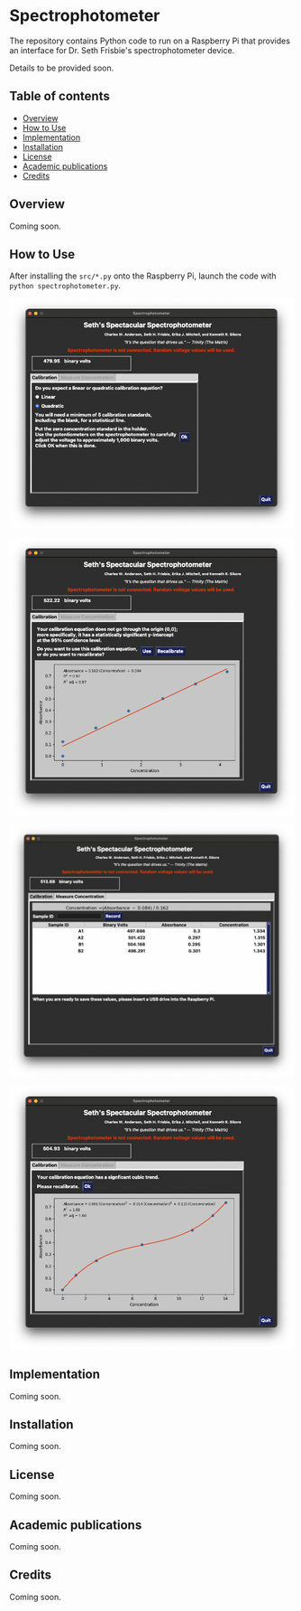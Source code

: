 # Spectrophotometer 

<!--
<div>
  <p align="center">
    <img src="pictures/logo.png" width="800"> 
  </p>
</div>
-->

The repository contains Python code to run on a Raspberry Pi that provides an
interface for Dr. Seth Frisbie's spectrophotometer device.

Details to be provided soon.

<!--
ThePhish is an automated phishing email analysis tool based on [TheHive](https://github.com/TheHive-Project/TheHive), [Cortex](https://github.com/TheHive-Project/Cortex/) and [MISP](https://github.com/MISP/MISP). It is a web application written in Python 3 and based on Flask that automates the entire analysis process starting from the extraction of the observables from the header and the body of an email to the elaboration of a verdict which is final in most cases. In addition, it allows the analyst to intervene in the analysis process and obtain further details on the email being analyzed if necessary. In order to interact with TheHive and Cortex, it uses [TheHive4py](https://github.com/TheHive-Project/TheHive4py) and [Cortex4py](https://github.com/TheHive-Project/Cortex4py), which are the Python API clients that allow using the REST APIs made available by TheHive and Cortex respectively.

![OS](https://img.shields.io/badge/OS-Linux-red?style=flat&logo=linux)
[![made-with-python](https://img.shields.io/badge/Made%20with-Python%203.8-1f425f.svg?logo=python)](https://www.python.org/)
[![Docker](https://img.shields.io/badge/Docker-available-green.svg?style=flat&logo=docker)](https://github.com/emalderson/ThePhish/tree/master/docker)
[![Maintenance](https://img.shields.io/badge/Maintained-yes-green.svg)](https://github.com/emalderson/ThePhish)
[![GitHub](https://img.shields.io/github/license/emalderson/ThePhish)](https://github.com/emalderson/ThePhish/blob/master/LICENSE)
[![Documentation](https://img.shields.io/badge/Documentation-complete-green.svg?style=flat)](https://github.com/emalderson/ThePhish)

-->

## Table of contents

* [Overview](#overview)
* [How to Use](#how-to-use)
* [Implementation](#implementation)
* [Installation](#installation)
* [License](#license)
* [Academic publications](#academic-publications)
* [Credits](#credits)


## Overview

Coming soon.

## How to Use

After installing the `src/*.py` onto the Raspberry Pi, launch the code
with `python spectrophotometer.py`.

![Start Screen](images/first-screen.png)

![Linear with Intercept](images/linear-intercept.png)

![Using Linear with Intercept](images/linear-intercept-use.png) 

![Cubic](images/cubic.png)


## Implementation

Coming soon.

## Installation

Coming soon.

<!--
1. Clone the repository
	```    
	$ git clone https://github.com/emalderson/ThePhish.git
	```
 2. Create a Python virtual environment and activate it (it is good practice but it is not required)
	```     
	$ cd ThePhish/app
	$ sudo apt install python3-venv
	$ python3 -m venv venv
	$ source venv/bin/activate
	 ```
 3. Install the requirements
	```
	$ pip install -r requirements.txt
	```

-->


## License

Coming soon.

<!--

ThePhish is an open-source and free software released under the [AGPL](https://github.com/emalderson/ThePhish/blob/master/LICENSE) (Affero General Public License).

-->

## Academic publications

Coming soon.

## Credits

Coming soon.

